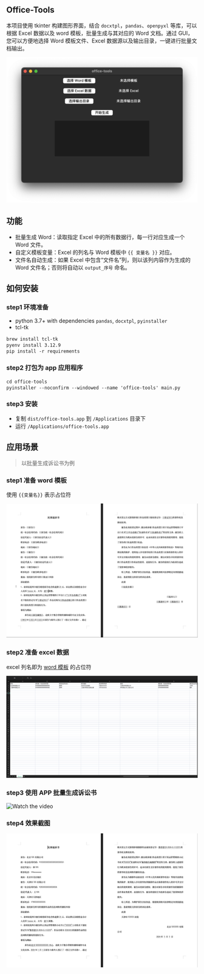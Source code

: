 ## Office-Tools

本项目使用 tkinter 构建图形界面，结合 `docxtpl`，`pandas`、`openpyxl` 等库，可以根据 Excel 数据以及 word 模板，批量生成与其对应的 Word 文档。通过 GUI，您可以方便地选择 Word 模板文件、Excel 数据源以及输出目录，一键进行批量文档输出。

![](docs/gui.png)

## 功能

- 批量生成 Word：读取指定 Excel 中的所有数据行，每一行对应生成一个 Word 文件。
- 自定义模板变量：Excel 的列名与 Word 模板中 `{{ 变量名 }}` 对应。
- 文件名自动生成：如果 Excel 中包含“文件名”列，则以该列内容作为生成的 Word 文件名；否则将自动以 `output_序号` 命名。

## 如何安装

### step1 环境准备

- python 3.7+ with dependencies `pandas`, `docxtpl`, `pyinstaller`
- tcl-tk

```shell
brew install tcl-tk
pyenv install 3.12.9
pip install -r requirements
```

### step2 打包为 app 应用程序

```shell
cd office-tools
pyinstaller --noconfirm --windowed --name 'office-tools' main.py
```

### step3 安装

- 复制 `dist/office-tools.app` 到 `/Applications` 目录下
- 运行 `/Applications/office-tools.app` 

## 应用场景

> 以批量生成诉讼书为例

### step1 准备 word 模板

使用 `{{变量名}}` 表示占位符

![img.png](docs/word_template.png)

### step2 准备 excel 数据

excel 列名即为 [word 模板](#step1-准备-word-模板) 的占位符

![img.png](docs/data_template.png)

### step3 使用 APP 批量生成诉讼书

![Watch the video](https://www.youtube.com/watch?v=rkUPolQdI5k)

### step4 效果截图

![img.png](docs/result.png)
